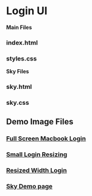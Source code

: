 
# Login UI
**Main Files**
### index.html
### styles.css

**Sky Files**
### sky.html
### sky.css

## Demo Image Files
### [Full Screen Macbook Login](https://github.com/achavez101/login-ui-chavez/blob/main/full-screen-macbook.png)
### [Small Login Resizing](https://github.com/achavez101/login-ui-chavez/blob/main/small.png)
### [Resized Width Login](https://github.com/achavez101/login-ui-chavez/blob/main/width-resized.png)
### [Sky Demo page](https://github.com/achavez101/login-ui-chavez/blob/main/Sky.png)
